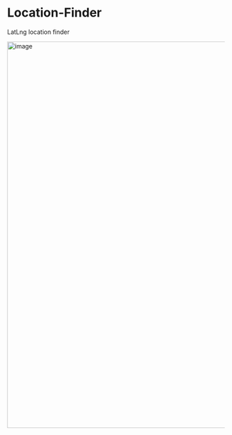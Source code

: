 # Location-Finder
LatLng location finder

<img width="894" alt="image" src="https://github.com/user-attachments/assets/3fdc6948-9259-40f4-8c34-82e177f9f259" />

